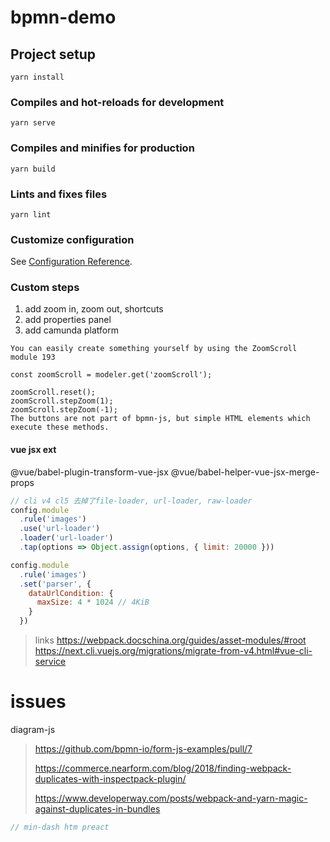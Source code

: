 # bpmn-demo

## Project setup

```
yarn install
```

### Compiles and hot-reloads for development

```
yarn serve
```

### Compiles and minifies for production

```
yarn build
```

### Lints and fixes files

```
yarn lint
```

### Customize configuration

See [Configuration Reference](https://cli.vuejs.org/config/).

### Custom steps

1. add zoom in, zoom out, shortcuts
2. add properties panel
3. add camunda platform

```text
You can easily create something yourself by using the ZoomScroll module 193

const zoomScroll = modeler.get('zoomScroll');

zoomScroll.reset();
zoomScroll.stepZoom(1);
zoomScroll.stepZoom(-1);
The buttons are not part of bpmn-js, but simple HTML elements which execute these methods.
```

#### vue jsx ext

@vue/babel-plugin-transform-vue-jsx
@vue/babel-helper-vue-jsx-merge-props

```javascript
// cli v4 cl5 去掉了file-loader, url-loader, raw-loader
config.module
  .rule('images')
  .use('url-loader')
  .loader('url-loader')
  .tap(options => Object.assign(options, { limit: 20000 }))
```

```javascript
config.module
  .rule('images')
  .set('parser', {
    dataUrlCondition: {
      maxSize: 4 * 1024 // 4KiB
    }
  })
```

> links
> https://webpack.docschina.org/guides/asset-modules/#root
> https://next.cli.vuejs.org/migrations/migrate-from-v4.html#vue-cli-service

# issues

diagram-js
>https://github.com/bpmn-io/form-js-examples/pull/7
> 
> https://commerce.nearform.com/blog/2018/finding-webpack-duplicates-with-inspectpack-plugin/
>
> https://www.developerway.com/posts/webpack-and-yarn-magic-against-duplicates-in-bundles

```javascript
// min-dash htm preact
```

